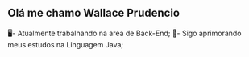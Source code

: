 ## Olá me chamo Wallace Prudencio

🖥️- Atualmente trabalhando na area de Back-End;
📘- Sigo aprimorando meus estudos na Linguagem Java;
